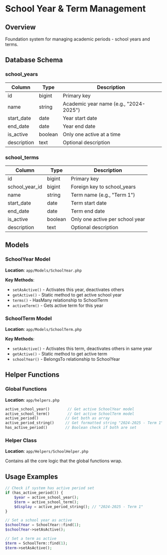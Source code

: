 # School Year & Term Management

## Overview
Foundation system for managing academic periods - school years and terms.

## Database Schema

### school_years
| Column | Type | Description |
|--------|------|-------------|
| id | bigint | Primary key |
| name | string | Academic year name (e.g., "2024-2025") |
| start_date | date | Year start date |
| end_date | date | Year end date |
| is_active | boolean | Only one active at a time |
| description | text | Optional description |

### school_terms  
| Column | Type | Description |
|--------|------|-------------|
| id | bigint | Primary key |
| school_year_id | bigint | Foreign key to school_years |
| name | string | Term name (e.g., "Term 1") |
| start_date | date | Term start date |
| end_date | date | Term end date |
| is_active | boolean | Only one active per school year |
| description | text | Optional description |

## Models

### SchoolYear Model
**Location**: `app/Models/SchoolYear.php`

**Key Methods**:
- `setAsActive()` - Activates this year, deactivates others
- `getActive()` - Static method to get active school year
- `terms()` - HasMany relationship to SchoolTerm
- `activeTerm()` - Gets active term for this year

### SchoolTerm Model  
**Location**: `app/Models/SchoolTerm.php`

**Key Methods**:
- `setAsActive()` - Activates this term, deactivates others in same year
- `getActive()` - Static method to get active term
- `schoolYear()` - BelongsTo relationship to SchoolYear

## Helper Functions

### Global Functions
**Location**: `app/helpers.php`

```php
active_school_year()        // Get active SchoolYear model
active_school_term()        // Get active SchoolTerm model  
active_period()            // Get both as array
active_period_string()     // Get formatted string "2024-2025 - Term 1"
has_active_period()        // Boolean check if both are set
```

### Helper Class
**Location**: `app/Helpers/SchoolHelper.php`

Contains all the core logic that the global functions wrap.

## Usage Examples

```php
// Check if system has active period set
if (has_active_period()) {
    $year = active_school_year();
    $term = active_school_term();
    $display = active_period_string(); // "2024-2025 - Term 1"
}

// Set a school year as active
$schoolYear = SchoolYear::find(1);
$schoolYear->setAsActive();

// Set a term as active
$term = SchoolTerm::find(1);
$term->setAsActive();
```